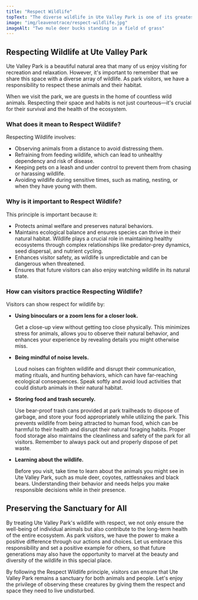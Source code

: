 ```yaml
---
title: "Respect Wildlife"
topText: "The diverse wildlife in Ute Valley Park is one of its greatest treasures, offering visitors the chance to encounter nature in its purest form. To preserve this unique experience for everyone, it's vital to practice the Leave No Trace principle of \"Respect Wildlife.\""
image: "img/leavenotrace/respect-wildlife.jpg"
imageAlt: "Two mule deer bucks standing in a field of grass"
---
```


## Respecting Wildlife at Ute Valley Park

Ute Valley Park is a beautiful natural area that many of us enjoy visiting for recreation and relaxation. However, it's important to remember that we share this space with a diverse array of wildlife. As park visitors, we have a responsibility to respect these animals and their habitat.

When we visit the park, we are guests in the home of countless wild animals. Respecting their space and habits is not just courteous—it's crucial for their survival and the health of the ecosystem.

### What does it mean to Respect Wildlife?

Respecting Wildlife involves:

- Observing animals from a distance to avoid distressing them.
- Refraining from feeding wildlife, which can lead to unhealthy dependency and risk of disease.
- Keeping pets on a leash and under control to prevent them from chasing or harassing wildlife.
- Avoiding wildlife during sensitive times, such as mating, nesting, or when they have young with them.

### Why is it important to Respect Wildlife?

This principle is important because it:

- Protects animal welfare and preserves natural behaviors.
- Maintains ecological balance and ensures species can thrive in their natural habitat. Wildlife plays a crucial role in maintaining healthy ecosystems through complex relationships like predator-prey dynamics, seed dispersal, and nutrient cycling.
- Enhances visitor safety, as wildlife is unpredictable and can be dangerous when threatened.
- Ensures that future visitors can also enjoy watching wildlife in its natural state.

### How can visitors practice Respecting Wildlife?

Visitors can show respect for wildlife by:

- **Using binoculars or a zoom lens for a closer look.**
  
  Get a close-up view without getting too close physically. This minimizes stress for animals, allows you to observe their natural behavior, and enhances your experience by revealing details you might otherwise miss.

- **Being mindful of noise levels.**
  
  Loud noises can frighten wildlife and disrupt their communication, mating rituals, and hunting behaviors, which can have far-reaching ecological consequences. Speak softly and avoid loud activities that could disturb animals in their natural habitat.

- **Storing food and trash securely.**
  
  Use bear-proof trash cans provided at park trailheads to dispose of garbage, and store your food appropriately while utilizing the park. This prevents wildlife from being attracted to human food, which can be harmful to their health and disrupt their natural foraging habits. Proper food storage also maintains the cleanliness and safety of the park for all visitors. Remember to always pack out and properly dispose of pet waste.

- **Learning about the wildlife.**
  
  Before you visit, take time to learn about the animals you might see in Ute Valley Park, such as mule deer, coyotes, rattlesnakes and black bears. Understanding their behavior and needs helps you make responsible decisions while in their presence.

## Preserving the Sanctuary for All

By treating Ute Valley Park's wildlife with respect, we not only ensure the well-being of individual animals but also contribute to the long-term health of the entire ecosystem. As park visitors, we have the power to make a positive difference through our actions and choices. Let us embrace this responsibility and set a positive example for others, so that future generations may also have the opportunity to marvel at the beauty and diversity of the wildlife in this special place.

By following the Respect Wildlife principle, visitors can ensure that Ute Valley Park remains a sanctuary for both animals and people. Let's enjoy the privilege of observing these creatures by giving them the respect and space they need to live undisturbed.